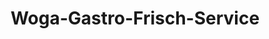 ---
title: "Woga-Gastro-Frisch-Service"
url: /zuelpich/woga-gastro-frisch-service/
shop: Catering
---
